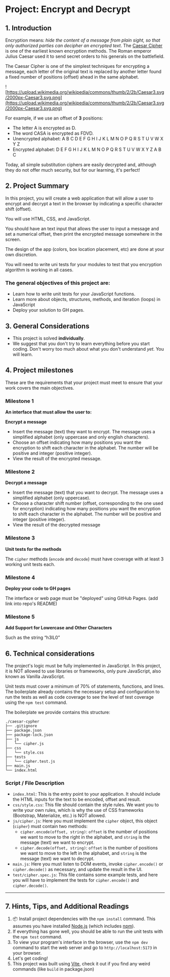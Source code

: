# Project: Encrypt and Decrypt

## 1. Introduction

Encryption means: *hide the content of a message from plain sight, so that only authorized parties can decipher an encrypted text*. The [Caesar Cipher](https://en.wikipedia.org/wiki/Caesar_cipher) is one of the earliest known encryption methods. The Roman emperor Julius Caesar used it to send secret orders to his generals on the battlefield.

The Caesar Cipher is one of the simplest techniques for encrypting a message, each letter of the original text is replaced by another letter found a fixed number of positions (offset) ahead in the same alphabet.

![https://upload.wikimedia.org/wikipedia/commons/thumb/2/2b/Caesar3.svg/2000px-Caesar3.svg.png](https://upload.wikimedia.org/wikipedia/commons/thumb/2/2b/Caesar3.svg/2000px-Caesar3.svg.png)

For example, if we use an offset of **3** positions:

- The letter A is encrypted as D.
- The word CASA is encrypted as FDVD.
- Unencrypted alphabet: A B C D E F G H I J K L M N O P Q R S T U V W X Y Z
- Encrypted alphabet: D E F G H I J K L M N O P Q R S T U V W X Y Z A B C

Today, all simple substitution ciphers are easily decrypted and, although they do not offer much security, but for our learning, it's perfect!

## 2. Project Summary

In this project, you will create a web application that will allow a user to encrypt and decrypt a text in the browser by indicating a specific character shift (offset).

You will use HTML, CSS, and JavaScript.

You should have an text input that allows the user to input a message and set a numerical offset, then print the encrypted message somewhere in the screen.

The design of the app (colors, box location placement, etc) are done at your own discretion.

You will need to write uni tests for your modules to test that you encryption algorithm is working in all cases.

### The general objectives of this project are:

- Learn how to write unit tests for your JavaScript functions.
- Learn more about objects, structures, methods, and iteration (loops) in JavaScript
- Deploy your solution to GH pages.

## 3. General Considerations

- This project is solved **individually**.
- We suggest that you don't try to learn everything before you start coding. Don't worry too much about what you don't understand *yet.* You will learn.

## 4. Project milestones

These are the requirements that your project must meet to ensure that your work covers the main objectives.

### Milestone 1

**An interface that must allow the user to:**

**Encrypt a message**

- Insert the message (text) they want to encrypt. The message uses a simplified alphabet (only uppercase and only english characters).
- Choose an offset indicating how many positions you want the encryption to shift each character in the alphabet. The number will be positive and integer (positive integer).
- View the result of the encrypted message.

### Milestone 2

**Decrypt a message**

- Insert the message (text) that you want to decrypt. The message uses a simplified alphabet (only uppercase).
- Choose a character shift number (offset, corresponding to the one used for encryption) indicating how many positions you want the encryption to shift each character in the alphabet. The number will be positive and integer (positive integer).
- View the result of the decrypted message

### Milestone 3

**Unit tests for the methods**

The `cipher` methods (`encode` and `decode`) must have coverage with at least 3 working unit tests each.

### Milestone 4

**Deploy your code to GH pages**

The interface or web page must be "deployed" using GitHub Pages. (add link into repo's README)

### Milestone 5

**Add Support for Lowercase and Other Characters**

Such as the string “h3lL0”

## 6. Technical considerations

The project's logic must be fully implemented in JavaScript. In this project, it is NOT allowed to use libraries or frameworks, only pure JavaScript, also known as Vanilla JavaScript.

Unit tests must cover a minimum of 70% of statements, functions, and lines. The boilerplate already contains the necessary setup and configuration to run the tests as well as code coverage to see the level of test coverage using the `npm test` command.

The boilerplate we provide contains this structure:

```
./caesar-cypher
├── .gitignore
├── package.json
├── package-lock.json
├── js
│   └── cipher.js
├── css
│   └── style.css
├── tests
│   └── cipher.test.js
├── main.js
└── index.html
```

### Script / File Description

- `index.html`: This is the entry point to your application. It should include the HTML inputs for the text to be encoded, offset and result.
- `css/style.css`: This file should contain the style rules. We want you to write your own rules, which is why the use of CSS frameworks (Bootstrap, Materialize, etc.) is NOT allowed.
- `js/cipher.js`: Here you must implement the `cipher` object, this object (`cipher`) must contain two methods:
    - `cipher.encode(offset, string)`: `offset` is the number of positions we want to move to the right in the alphabet, and `string` is the message (text) we want to encrypt.
    - `cipher.decode(offset, string)`: `offset` is the number of positions we want to move to the left in the alphabet, and `string` is the message (text) we want to decrypt.
- `main.js`: Here you must listen to DOM events, invoke `cipher.encode()` or `cipher.decode()` as necessary, and update the result in the UI.
- `test/cipher.spec.js`: This file contains some example tests, and here you will have to implement the tests for `cipher.encode()` and `cipher.decode()`.

---

## 7. Hints, Tips, and Additional Readings

1. 📦 Install project dependencies with the `npm install` command. This assumes you have installed [Node.js](https://nodejs.org/) (which includes [npm](https://docs.npmjs.com/)).
2. If everything has gone well, you should be able to run the unit tests with the `npm test` command.
3. To view your program's interface in the browser, use the `npm dev` command to start the web server and go to `http://localhost:5173` in your browser.
4. Let's get coding! 
5. This project was built using [Vite](https://vitejs.dev/), check it out if you find any weird commands (like `build` in package.json)